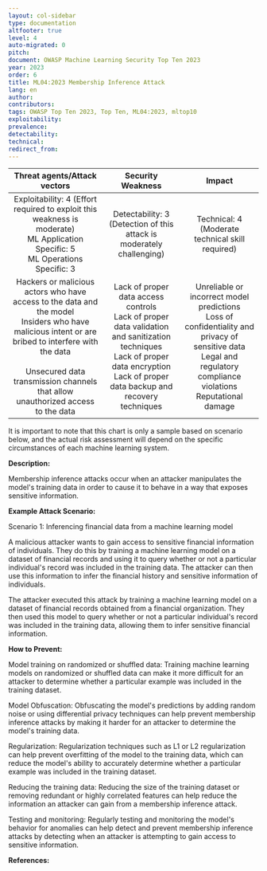 ```yaml
---
layout: col-sidebar
type: documentation
altfooter: true
level: 4
auto-migrated: 0
pitch:
document: OWASP Machine Learning Security Top Ten 2023
year: 2023
order: 6
title: ML04:2023 Membership Inference Attack
lang: en
author:
contributors:
tags: OWASP Top Ten 2023, Top Ten, ML04:2023, mltop10
exploitability:
prevalence:
detectability:
technical:
redirect_from:
---
```


|                                                                                                         Threat agents/Attack vectors                                                                                                         |                                                                                     Security Weakness                                                                                     |                                                                                 Impact                                                                                  |
| :------------------------------------------------------------------------------------------------------------------------------------------------------------------------------------------------------------------------------------------: | :---------------------------------------------------------------------------------------------------------------------------------------------------------------------------------------: | :---------------------------------------------------------------------------------------------------------------------------------------------------------------------: |
|                                                     Exploitability: 4 (Effort required to exploit this weakness is moderate)<br>ML Application Specific: 5 <br>ML Operations Specific: 3                                                     |                                                         Detectability: 3 <br>(Detection of this attack is moderately challenging)                                                         |                                                        Technical: 4 <br>(Moderate technical skill required)<br>                                                         |
| Hackers or malicious actors who have access to the data and the model<br>Insiders who have malicious intent or are bribed to interfere with the data<br> <br>Unsecured data transmission channels that allow unauthorized access to the data | Lack of proper data access controls<br>Lack of proper data validation and sanitization techniques<br>Lack of proper data encryption<br>Lack of proper data backup and recovery techniques | Unreliable or incorrect model predictions<br>Loss of confidentiality and privacy of sensitive data<br>Legal and regulatory compliance violations<br>Reputational damage |

It is important to note that this chart is only a sample based on
scenario below, and the actual risk assessment will depend on the
specific circumstances of each machine learning system.

**Description:**

Membership inference attacks occur when an attacker manipulates the
model's training data in order to cause it to behave in a way that
exposes sensitive information.

**Example Attack Scenario:**

Scenario 1: Inferencing financial data from a machine learning model

A malicious attacker wants to gain access to sensitive financial
information of individuals. They do this by training a machine learning
model on a dataset of financial records and using it to query whether or
not a particular individual's record was included in the training data.
The attacker can then use this information to infer the financial
history and sensitive information of individuals.

The attacker executed this attack by training a machine learning model
on a dataset of financial records obtained from a financial
organization. They then used this model to query whether or not a
particular individual\'s record was included in the training data,
allowing them to infer sensitive financial information.

**How to Prevent:**

Model training on randomized or shuffled data: Training machine learning
models on randomized or shuffled data can make it more difficult for an
attacker to determine whether a particular example was included in the
training dataset.

Model Obfuscation: Obfuscating the model's predictions by adding random
noise or using differential privacy techniques can help prevent
membership inference attacks by making it harder for an attacker to
determine the model's training data.

Regularization: Regularization techniques such as L1 or L2
regularization can help prevent overfitting of the model to the training
data, which can reduce the model's ability to accurately determine
whether a particular example was included in the training dataset.

Reducing the training data: Reducing the size of the training dataset or
removing redundant or highly correlated features can help reduce the
information an attacker can gain from a membership inference attack.

Testing and monitoring: Regularly testing and monitoring the model's
behavior for anomalies can help detect and prevent membership inference
attacks by detecting when an attacker is attempting to gain access to
sensitive information.

**References:**
